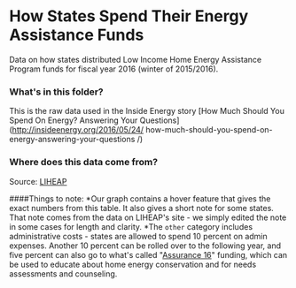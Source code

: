 # How States Spend Their Energy Assistance Funds

Data on how states distributed Low Income Home Energy Assistance Program funds for fiscal year 2016 (winter of 2015/2016).

### What's in this folder?

This is the raw data used in the Inside Energy story [How Much Should You Spend On Energy? Answering Your Questions](http://insideenergy.org/2016/05/24/
how-much-should-you-spend-on-energy-answering-your-questions
/)

### Where does this data come from?

Source: [LIHEAP](https://liheapch.acf.hhs.gov/tables/FY2016/components.htm)

####Things to note:
*Our graph contains a hover feature that gives the exact numbers from this table. It also gives a short note for some states. That note comes from the data on LIHEAP's site - we simply edited the note in some cases for length and clarity.
*The `other` category includes administrative costs - states are allowed to spend 10 percent on admin expenses. Another 10 percent can be rolled over to the following year, and five percent can also go to what's called "[Assurance 16](https://liheapch.acf.hhs.gov/tables/FY2016/A16.htm)" funding, which can be used to educate about home energy conservation and for needs assessments and counseling. 

